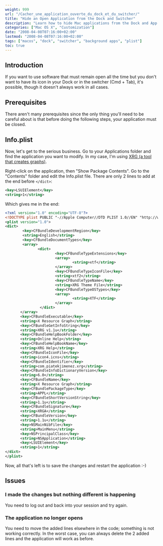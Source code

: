 ```yaml
---
weight: 999
url: "/Cacher_une_application_ouverte_du_dock_et_du_switcher/"
title: "Hide an Open Application from the Dock and Switcher"
description: "Learn how to hide Mac applications from the Dock and App Switcher while keeping them running in the background."
categories: ["Mac OS X", "Customization"]
date: "2008-04-08T07:16:00+02:00"
lastmod: "2008-04-08T07:16:00+02:00"
tags: ["macos", "dock", "switcher", "background apps", "plist"]
toc: true
---
```


## Introduction

If you want to use software that must remain open all the time but you don't want to have its icon in your Dock or in the switcher (Cmd + Tab), it's possible, though it doesn't always work in all cases.

## Prerequisites

There aren't many prerequisites since the only thing you'll need to be careful about is that before doing the following steps, your application must be closed.

## Info.plist

Now, let's get to the serious business. Go to your Applications folder and find the application you want to modify. In my case, I'm using [XRG (a tool that creates graphs)](https://www.gauchosoft.com/Software/X%20Resource%20Graph/).

Right-click on the application, then "Show Package Contents". Go to the "Contents" folder and edit the Info.plist file. There are only 2 lines to add at the end before `</dict>`:

```xml
<key>LSUIElement</key>
<string>1</string>
```

Which gives me in the end:

```xml
<?xml version="1.0" encoding="UTF-8"?>
<!DOCTYPE plist PUBLIC "-//Apple Computer//DTD PLIST 1.0//EN" "http://www.apple.com/DTDs/PropertyList-1.0.dtd">
<plist version="1.0">
<dict>
        <key>CFBundleDevelopmentRegion</key>
        <string>English</string>
        <key>CFBundleDocumentTypes</key>
        <array>
               <dict>
                       <key>CFBundleTypeExtensions</key>
                       <array>
                               <string>xtf</string>
                       </array>
                       <key>CFBundleTypeIconFile</key>
                       <string>xtf2</string>
                       <key>CFBundleTypeName</key>
                       <string>XRG Theme File</string>
                       <key>CFBundleTypeOSTypes</key>
                       <array>
                               <string>XTF</string>
                       </array>
                </dict>
       </array>
       <key>CFBundleExecutable</key>
       <string>X Resource Graph</string>
       <key>CFBundleGetInfoString</key>
       <string>XRG v1.1u</string>
       <key>CFBundleHelpBookFolder</key>
       <string>Online Help</string>
       <key>CFBundleHelpBookName</key>
       <string>XRG Help</string>
       <key>CFBundleIconFile</key>
       <string>icon4.icns</string>
       <key>CFBundleIdentifier</key>
       <string>com.piatekjimenez.xrg</string>
       <key>CFBundleInfoDictionaryVersion</key>
       <string>6.0</string>
       <key>CFBundleName</key>
       <string>X Resource Graph</string>
       <key>CFBundlePackageType</key>
       <string>APPL</string>
       <key>CFBundleShortVersionString</key>
       <string>1.1u</string>
       <key>CFBundleSignature</key>
       <string>XRGA</string>
       <key>CFBundleVersion</key>
       <string>1.1u</string>
       <key>NSMainNibFile</key>
       <string>MainMenu</string>
       <key>NSPrincipalClass</key>
       <string>NSApplication</string>
       <key>LSUIElement</key>
       <string>1</string>
</dict>
</plist>
```

Now, all that's left is to save the changes and restart the application :-)

## Issues

### I made the changes but nothing different is happening

You need to log out and back into your session and try again.

### The application no longer opens

You need to move the added lines elsewhere in the code; something is not working correctly. In the worst case, you can always delete the 2 added lines and the application will work as before.
